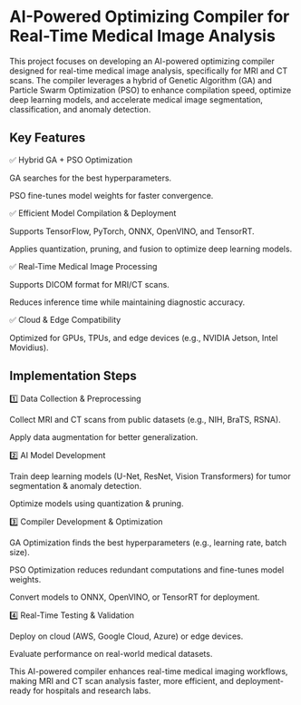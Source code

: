 # AI-Powered Optimizing Compiler for Real-Time Medical Image Analysis
This project focuses on developing an AI-powered optimizing compiler designed for real-time medical image analysis, specifically for MRI and CT scans. The compiler leverages a hybrid of Genetic Algorithm (GA) and Particle Swarm Optimization (PSO) to enhance compilation speed, optimize deep learning models, and accelerate medical image segmentation, classification, and anomaly detection.

## Key Features
✅ Hybrid GA + PSO Optimization

GA searches for the best hyperparameters.

PSO fine-tunes model weights for faster convergence.

✅ Efficient Model Compilation & Deployment

Supports TensorFlow, PyTorch, ONNX, OpenVINO, and TensorRT.

Applies quantization, pruning, and fusion to optimize deep learning models.

✅ Real-Time Medical Image Processing

Supports DICOM format for MRI/CT scans.

Reduces inference time while maintaining diagnostic accuracy.

✅ Cloud & Edge Compatibility

Optimized for GPUs, TPUs, and edge devices (e.g., NVIDIA Jetson, Intel Movidius).

## Implementation Steps
1️⃣ Data Collection & Preprocessing

Collect MRI and CT scans from public datasets (e.g., NIH, BraTS, RSNA).

Apply data augmentation for better generalization.

2️⃣ AI Model Development

Train deep learning models (U-Net, ResNet, Vision Transformers) for tumor segmentation & anomaly detection.

Optimize models using quantization & pruning.

3️⃣ Compiler Development & Optimization

GA Optimization finds the best hyperparameters (e.g., learning rate, batch size).

PSO Optimization reduces redundant computations and fine-tunes model weights.

Convert models to ONNX, OpenVINO, or TensorRT for deployment.

4️⃣ Real-Time Testing & Validation

Deploy on cloud (AWS, Google Cloud, Azure) or edge devices.

Evaluate performance on real-world medical datasets.

This AI-powered compiler enhances real-time medical imaging workflows, making MRI and CT scan analysis faster, more efficient, and deployment-ready for hospitals and research labs. 

